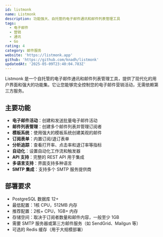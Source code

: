 ```yaml
---
id: listmonk
name: Listmonk
description: 功能强大、自托管的电子邮件通讯和邮件列表管理工具
tags:
  - 电子邮件
  - 营销
  - 通讯
  - Go
rating: 4
category: 邮件服务
website: 'https://listmonk.app'
github: 'https://github.com/knadh/listmonk'
updatedAt: '2025-05-09T23:40:04.783Z'
---
```


Listmonk 是一个自托管的电子邮件通讯和邮件列表管理工具，提供了现代化的用户界面和强大的功能集。它让您能够完全控制您的电子邮件营销活动，无需依赖第三方服务。

## 主要功能

- **电子邮件活动**：创建和发送批量电子邮件活动
- **邮件列表管理**：创建多个邮件列表并管理订阅者
- **模板系统**：使用强大的模板系统创建美观的邮件
- **订阅表单**：内置订阅/退订表单
- **分析追踪**：查看打开率、点击率和退订率等指标
- **自动化**：设置自动化工作流和触发器
- **API 支持**：完整的 REST API 用于集成
- **多语言支持**：界面支持多种语言
- **SMTP 集成**：支持多个 SMTP 服务提供商

## 部署要求

- PostgreSQL 数据库 12+
- 最低配置：1核 CPU，512MB 内存
- 推荐配置：2核+ CPU，1GB+ 内存
- 存储空间：取决于订阅者数量和邮件内容，一般至少 1GB
- 需要 SMTP 服务器或第三方邮件服务（如 SendGrid、Mailgun 等）
- 可选的 Redis 缓存（用于大规模部署） 
